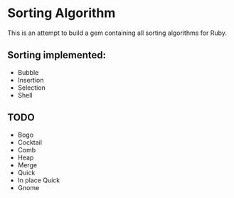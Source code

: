 # Sorting Algorithm

This is an attempt to build a gem containing all sorting algorithms for Ruby.

## Sorting implemented:

- Bubble
- Insertion
- Selection
- Shell


## TODO

- Bogo
- Cocktail
- Comb
- Heap
- Merge
- Quick
- In place Quick
- Gnome
